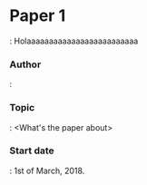 # Paper 1
: Holaaaaaaaaaaaaaaaaaaaaaaaaa

### Author
: <Your name and the name of>

### Topic
: <What's the paper about>

### Start date
: 1st of March, 2018.